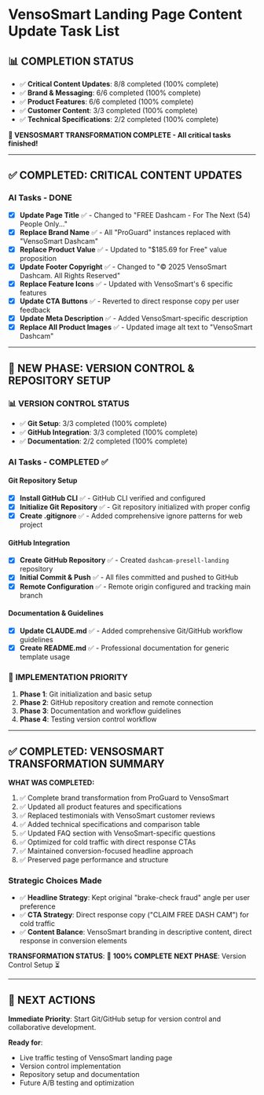 # VensoSmart Landing Page Content Update Task List

## 📊 **COMPLETION STATUS** 
- ✅ **Critical Content Updates**: 8/8 completed (100% complete)
- ✅ **Brand & Messaging**: 6/6 completed (100% complete)
- ✅ **Product Features**: 6/6 completed (100% complete)
- ✅ **Customer Content**: 3/3 completed (100% complete)
- ✅ **Technical Specifications**: 2/2 completed (100% complete)

**🎉 VENSOSMART TRANSFORMATION COMPLETE - All critical tasks finished!**

---

## ✅ COMPLETED: CRITICAL CONTENT UPDATES

### AI Tasks - DONE
- [x] **Update Page Title** ✅ - Changed to "FREE Dashcam - For The Next (54) People Only..."
- [x] **Replace Brand Name** ✅ - All "ProGuard" instances replaced with "VensoSmart Dashcam"
- [x] **Replace Product Value** ✅ - Updated to "$185.69 for Free" value proposition
- [x] **Update Footer Copyright** ✅ - Changed to "© 2025 VensoSmart Dashcam. All Rights Reserved"
- [x] **Replace Feature Icons** ✅ - Updated with VensoSmart's 6 specific features
- [x] **Update CTA Buttons** ✅ - Reverted to direct response copy per user feedback
- [x] **Update Meta Description** ✅ - Added VensoSmart-specific description
- [x] **Replace All Product Images** ✅ - Updated image alt text to "VensoSmart Dashcam"

---

## 🔧 NEW PHASE: VERSION CONTROL & REPOSITORY SETUP

### 📊 **VERSION CONTROL STATUS** 
- ✅ **Git Setup**: 3/3 completed (100% complete)
- ✅ **GitHub Integration**: 3/3 completed (100% complete)
- ✅ **Documentation**: 2/2 completed (100% complete)

### AI Tasks - COMPLETED ✅

#### Git Repository Setup
- [x] **Install GitHub CLI** ✅ - GitHub CLI verified and configured
- [x] **Initialize Git Repository** ✅ - Git repository initialized with proper config
- [x] **Create .gitignore** ✅ - Added comprehensive ignore patterns for web project

#### GitHub Integration  
- [x] **Create GitHub Repository** ✅ - Created `dashcam-presell-landing` repository
- [x] **Initial Commit & Push** ✅ - All files committed and pushed to GitHub
- [x] **Remote Configuration** ✅ - Remote origin configured and tracking main branch

#### Documentation & Guidelines
- [x] **Update CLAUDE.md** ✅ - Added comprehensive Git/GitHub workflow guidelines  
- [x] **Create README.md** ✅ - Professional documentation for generic template usage

### 🎯 **IMPLEMENTATION PRIORITY**
1. **Phase 1**: Git initialization and basic setup
2. **Phase 2**: GitHub repository creation and remote connection  
3. **Phase 3**: Documentation and workflow guidelines
4. **Phase 4**: Testing version control workflow

---

## ✅ COMPLETED: VENSOSMART TRANSFORMATION SUMMARY

**WHAT WAS COMPLETED:**
1. ✅ Complete brand transformation from ProGuard to VensoSmart
2. ✅ Updated all product features and specifications
3. ✅ Replaced testimonials with VensoSmart customer reviews
4. ✅ Added technical specifications and comparison table
5. ✅ Updated FAQ section with VensoSmart-specific questions
6. ✅ Optimized for cold traffic with direct response CTAs
7. ✅ Maintained conversion-focused headline approach
8. ✅ Preserved page performance and structure

### Strategic Choices Made
- ✅ **Headline Strategy**: Kept original "brake-check fraud" angle per user preference
- ✅ **CTA Strategy**: Direct response copy ("CLAIM FREE DASH CAM") for cold traffic
- ✅ **Content Balance**: VensoSmart branding in descriptive content, direct response in conversion elements

**TRANSFORMATION STATUS**: 🎉 **100% COMPLETE**
**NEXT PHASE**: Version Control Setup ⏳

---

## 🚀 NEXT ACTIONS

**Immediate Priority**: Start Git/GitHub setup for version control and collaborative development.

**Ready for**: 
- Live traffic testing of VensoSmart landing page
- Version control implementation
- Repository setup and documentation
- Future A/B testing and optimization